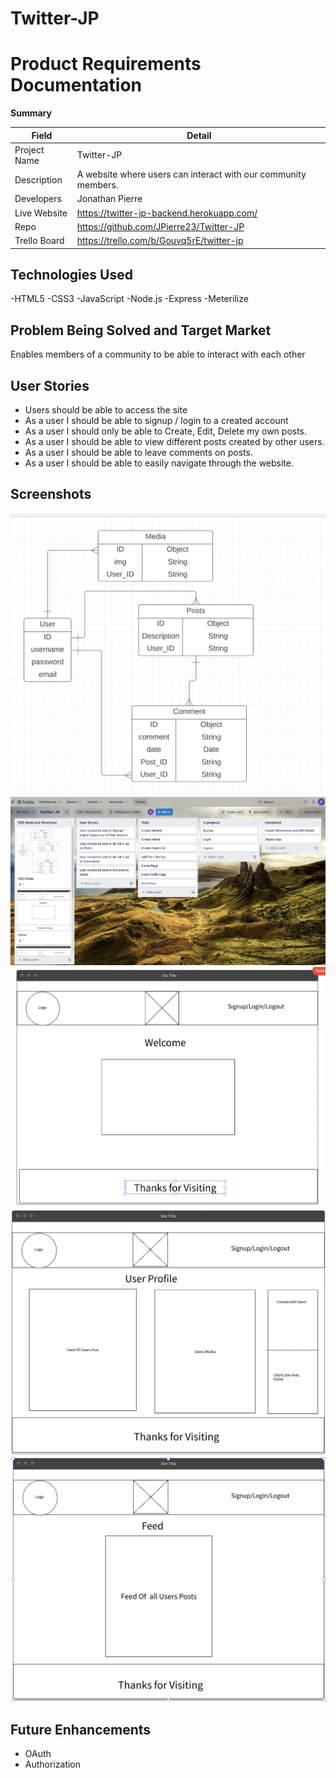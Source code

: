# Twitter-JP

# Product Requirements Documentation

**Summary**

| Field | Detail |
|--------|-----|
| Project Name | Twitter-JP |
| Description | A website where users can interact with our community members. |
| Developers | Jonathan Pierre |
| Live Website  | https://twitter-jp-backend.herokuapp.com/ |
| Repo| https://github.com/JPierre23/Twitter-JP |
| Trello Board | https://trello.com/b/Gouvq5rE/twitter-jp |

## Technologies Used
-HTML5
-CSS3
-JavaScript
-Node.js
-Express
-Meterilize

## Problem Being Solved and Target Market
Enables members of a community to be able to interact with each other

## User Stories
- Users should be able to access the site
- As a user I should be able to signup / login to a created account
- As a user I should only be able to Create, Edit, Delete my own posts.
- As a user I should be able to view different posts created by other users.
- As a user I should be able to leave comments on posts.
- As a user I should be able to easily navigate through the website.

## Screenshots

![Twitter-JP ERD](./ERD.jpeg)
![Twitter-JP Trello](./trello.jpeg)
![Twitter-JP Home](./home.jpeg)
![Twitter-JP UserProfile](./up.jpeg)
![Twitter-JP Feed](./Feed.jpeg)


## Future Enhancements
- OAuth
- Authorization